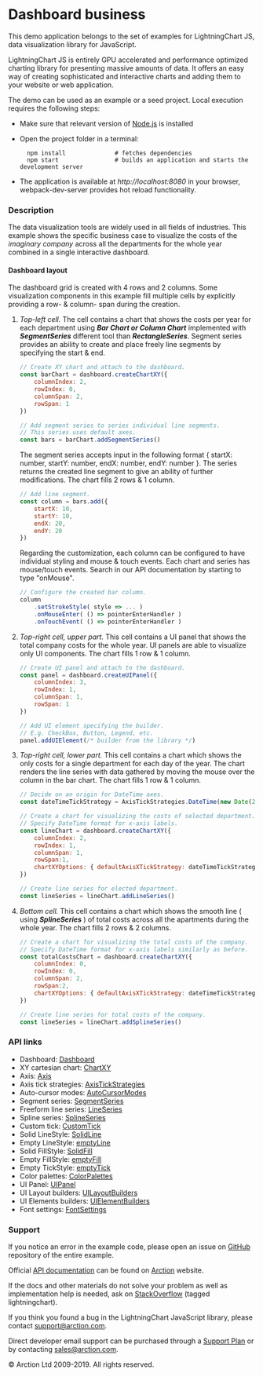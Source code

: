 # Dashboard business

This demo application belongs to the set of examples for LightningChart JS, data visualization library for JavaScript.

LightningChart JS is entirely GPU accelerated and performance optimized charting library for presenting massive amounts of data. It offers an easy way of creating sophisticated and interactive charts and adding them to your website or web application.

The demo can be used as an example or a seed project. Local execution requires the following steps:

- Make sure that relevant version of [Node.js](https://nodejs.org/en/download/) is installed
- Open the project folder in a terminal:

        npm install              # fetches dependencies
        npm start                # builds an application and starts the development server

- The application is available at *http://localhost:8080* in your browser, webpack-dev-server provides hot reload functionality.

### Description 

The data visualization tools are widely used in all fields of industries. This example shows the specific business case to visualize the costs of the *imaginary company* across all the departments for the whole year combined in a single interactive dashboard.

#### Dashboard layout

The dashboard grid is created with 4 rows and 2 columns. Some visualization components in this example fill multiple cells by explicitly providing a row- & column- span during the creation.

1. *Top-left cell.* The cell contains a chart that shows the costs per year for each department using ***Bar Chart or Column Chart*** implemented with ***SegmentSeries*** different tool than ***RectangleSeries***. Segment series provides an ability to create and place freely line segments by specifying the start & end.

    ```javascript
    // Create XY chart and attach to the dashboard.
    const barChart = dashboard.createChartXY({
        columnIndex: 2,
        rowIndex: 0,
        columnSpan: 2,
        rowSpan: 1
    })

    // Add segment series to series individual line segments.
    // This series uses default axes.
    const bars = barChart.addSegmentSeries()
    ```
    The segment series accepts input in the following format { startX: number, startY: number, endX: number, endY: number }. The series returns the created line segment to give an ability of further modifications. The chart fills 2 rows & 1 column.

    ```javascript
    // Add line segment.
    const column = bars.add({
        startX: 10,
        startY: 10,
        endX: 20,
        endY: 20
    })
    ```

    Regarding the customization, each column can be configured to have individual styling and mouse & touch events. Each chart and series has mouse/touch events. Search in our API documentation by starting to type "onMouse".

    ```javascript
    // Configure the created bar column.
    column
        .setStrokeStyle( style => ... )
        .onMouseEnter( () => pointerEnterHandler )
        .onTouchEvent( () => pointerEnterHandler )
    ```

2. *Top-right cell, upper part.* This cell contains a UI panel that shows the total company costs for the whole year. UI panels are able to visualize only UI components. The chart fills 1 row & 1 column.

    ```javascript
    // Create UI panel and attach to the dashboard.
    const panel = dashboard.createUIPanel({
        columnIndex: 3,
        rowIndex: 1,
        columnSpan: 1,
        rowSpan: 1
    })

    // Add UI element specifying the builder.
    // E.g. CheckBox, Button, Legend, etc.
    panel.addUIElement(/* builder from the library */)
    ```

 3. *Top-right cell, lower part.* This cell contains a chart which shows the only costs for a single department for each day of the year. The chart renders the line series with data gathered by moving the mouse over the column in the bar chart. The chart fills 1 row & 1 column.

    ```javascript
    // Decide on an origin for DateTime axes.
    const dateTimeTickStrategy = AxisTickStrategies.DateTime(new Date(2018, 0, 1))

    // Create a chart for visualizing the costs of selected department.
    // Specify DateTime format for x-axis labels.
    const lineChart = dashboard.createChartXY({
        columnIndex: 2, 
        rowIndex: 1, 
        columnSpan: 1, 
        rowSpan:1, 
        chartXYOptions: { defaultAxisXTickStrategy: dateTimeTickStrategy }
    })

    // Create line series for elected department.
    const lineSeries = lineChart.addLineSeries()
    ```

4. *Bottom cell.* This cell contains a chart which shows the smooth line ( using ***SplineSeries*** ) of total costs across all the apartments during the whole year. The chart fills 2 rows & 2 columns.
    ```javascript
    // Create a chart for visualizing the total costs of the company.
    // Specify DateTime format for x-axis labels similarly as before.
    const totalCostsChart = dashboard.createChartXY({
        columnIndex: 0, 
        rowIndex: 0, 
        columnSpan: 2, 
        rowSpan:2, 
        chartXYOptions: { defaultAxisXTickStrategy: dateTimeTickStrategy }
    })

    // Create line series for total costs of the company.
    const lineSeries = lineChart.addSplineSeries()
    ```

### API links

* Dashboard: [Dashboard][]
* XY cartesian chart: [ChartXY][]
* Axis: [Axis][]
* Axis tick strategies: [AxisTickStrategies][]
* Auto-cursor modes: [AutoCursorModes][]
* Segment series: [SegmentSeries][]
* Freeform line series: [LineSeries][]
* Spline series: [SplineSeries][]
* Custom tick: [CustomTick][]
* Solid LineStyle: [SolidLine][]
* Empty LineStyle: [emptyLine][]
* Solid FillStyle: [SolidFill][]
* Empty FillStyle: [emptyFill][]
* Empty TickStyle: [emptyTick][]
* Color palettes: [ColorPalettes][]
* UI Panel: [UIPanel][]
* UI Layout builders: [UILayoutBuilders][]
* UI Elements builders: [UIElementBuilders][]
* Font settings: [FontSettings][]


### Support

If you notice an error in the example code, please open an issue on [GitHub][0] repository of the entire example.

Official [API documentation][1] can be found on [Arction][2] website.

If the docs and other materials do not solve your problem as well as implementation help is needed, ask on [StackOverflow][3] (tagged lightningchart).

If you think you found a bug in the LightningChart JavaScript library, please contact support@arction.com.

Direct developer email support can be purchased through a [Support Plan][4] or by contacting sales@arction.com.

© Arction Ltd 2009-2019. All rights reserved.

[0]: https://github.com/Arction/
[1]: https://www.arction.com/lightningchart-js-api-documentation/
[2]: https://www.arction.com
[3]: https://stackoverflow.com/questions/tagged/lightningchart
[4]: https://www.arction.com/support-services/

[AutoCursorModes]: https://www.arction.com/lightningchart-js-api-documentation/v1.0.1/enums/autocursormodes.html
[Axis]: https://www.arction.com/lightningchart-js-api-documentation/v1.0.1/classes/axis.html
[AxisTickStrategies]: https://www.arction.com/lightningchart-js-api-documentation/v1.0.1/globals.html#axistickstrategies
[ChartXY]: https://www.arction.com/lightningchart-js-api-documentation/v1.0.1/classes/chartxy.html
[ColorPalettes]: https://www.arction.com/lightningchart-js-api-documentation/v1.0.1/globals.html#colorpalettes
[CustomTick]: https://www.arction.com/lightningchart-js-api-documentation/v1.0.1/classes/customtick.html
[Dashboard]: https://www.arction.com/lightningchart-js-api-documentation/v1.0.1/classes/dashboard.html
[emptyFill]: https://www.arction.com/lightningchart-js-api-documentation/v1.0.1/globals.html#emptyfill
[emptyLine]: https://www.arction.com/lightningchart-js-api-documentation/v1.0.1/globals.html#emptyline
[emptyTick]: https://www.arction.com/lightningchart-js-api-documentation/v1.0.1/globals.html#emptytick
[FontSettings]: https://www.arction.com/lightningchart-js-api-documentation/v1.0.1/classes/fontsettings.html
[LineSeries]: https://www.arction.com/lightningchart-js-api-documentation/v1.0.1/classes/lineseries.html
[SegmentSeries]: https://www.arction.com/lightningchart-js-api-documentation/v1.0.1/classes/segmentseries.html
[SolidFill]: https://www.arction.com/lightningchart-js-api-documentation/v1.0.1/classes/solidfill.html
[SolidLine]: https://www.arction.com/lightningchart-js-api-documentation/v1.0.1/classes/solidline.html
[SplineSeries]: https://www.arction.com/lightningchart-js-api-documentation/v1.0.1/classes/splineseries.html
[UIElementBuilders]: https://www.arction.com/lightningchart-js-api-documentation/v1.0.1/globals.html#uielementbuilders
[UILayoutBuilders]: https://www.arction.com/lightningchart-js-api-documentation/v1.0.1/globals.html#uilayoutbuilders
[UIPanel]: https://www.arction.com/lightningchart-js-api-documentation/v1.0.1/classes/uipanel.html